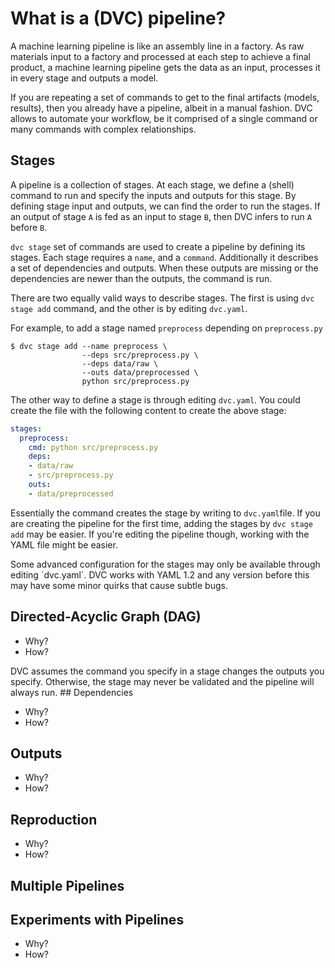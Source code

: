

# What is a (DVC) pipeline?

A machine learning pipeline is like an assembly line in a factory. As raw
materials input to a factory and processed at each step to achieve a final
product, a machine learning pipeline gets the data as an input, processes it in
every stage and outputs a model. 

If you are repeating a set of commands to get to the final artifacts (models,
results), then you already have a pipeline, albeit in a manual fashion. DVC
allows to automate your workflow, be it comprised of a single command or many
commands with complex relationships. 


## Stages

A pipeline is a collection of stages. At each stage, we define a (shell)
command to run and specify the inputs and outputs for this stage. By defining
stage input and outputs, we can find the order to run the stages. If an output
of stage `A` is fed as an input to stage `B`, then DVC infers to run `A` before
`B`. 

`dvc stage` set of commands are used to create a pipeline by defining its
stages. Each stage requires a `name`, and a `command`. Additionally it
describes a set of dependencies and outputs. When these outputs are missing or
the dependencies are newer than the outputs, the command is run. 

There are two equally valid ways to describe stages. The first is using `dvc
stage add` command, and the other is by editing `dvc.yaml`. 

For example, to add a stage named `preprocess` depending on `preprocess.py` 

```dvc
$ dvc stage add --name preprocess \
                --deps src/preprocess.py \
                --deps data/raw \
                --outs data/preprocessed \
                python src/preprocess.py
```

The other way to define a stage is through editing `dvc.yaml`. You could create
the file with the following content to create the above stage:

```yaml
stages:
  preprocess:
    cmd: python src/preprocess.py
    deps:
    - data/raw
    - src/preprocess.py
    outs:
    - data/preprocessed
```

Essentially the command creates the stage by writing to `dvc.yaml`file. If you
are creating the pipeline for the first time, adding the stages by `dvc stage
add` may be easier. If you're editing the pipeline though, working with the
YAML file might be easier. 

<admon type="tip">
Some advanced configuration for the stages may only be available through
editing `dvc.yaml`.
</admon>

<admon type="warning">
DVC works with YAML 1.2 and any version before this may have some minor quirks
that cause subtle bugs.
</admon>

## Directed-Acyclic Graph (DAG)

* Why?
* How?

<admon type="warning">
DVC assumes the command you specify in a stage changes the outputs you specify.
Otherwise, the stage may never be validated and the pipeline will always run.
</admon>
## Dependencies

* Why?
* How?

## Outputs

* Why?
* How?

## Reproduction

* Why?
* How?
 
## Multiple Pipelines

## Experiments with Pipelines

* Why?
* How?



